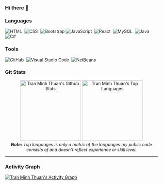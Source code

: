 ### Hi there 👋

### Languages

![HTML](https://img.shields.io/badge/-HTML-05122A?style=flat&logo=HTML5)&nbsp;
![CSS](https://img.shields.io/badge/-CSS-05122A?style=flat&logo=CSS3&logoColor=1572B6)&nbsp;
![Bootstrap](https://img.shields.io/badge/-Bootstrap-05122A?style=flat&logo=bootstrap&logoColor=563D7C)
![JavaScript](https://img.shields.io/badge/-JavaScript-05122A?style=flat&logo=javascript)&nbsp;
![React](https://img.shields.io/badge/-React-05122A?style=flat&logo=react)&nbsp;
![MySQL](https://img.shields.io/badge/-MySQL-05122A?style=flat&logo=MySQL)&nbsp;
![Java](https://img.shields.io/badge/-Java-05122A?style=flat&logo=Java&logoColor=FFA518)&nbsp;
![C#](https://img.shields.io/badge/C%23%20-05122A?style=flat&logo=c-sharp&logoColor=FFA518)

### Tools
![GitHub](https://img.shields.io/badge/-GitHub-05122A?style=flat&logo=github)&nbsp;
![Visual Studio Code](https://img.shields.io/badge/-Visual%20Studio%20Code-05122A?style=flat&logo=visual-studio-code&logoColor=007ACC)&nbsp;
![NetBeans](https://img.shields.io/badge/-NetBeans-05122A?style=flat&logo=NetBeans-ide&logoColor=2C2255)

### Git Stats
<div>

  <div align="center">
    <a href="#"><img alt="Tran Minh Thuan's Github Stats" src="https://github-readme-stats.vercel.app/api?username=minhthuan191&show_icons=true&include_all_commits=true&count_private=true&theme=react&hide_border=true&bg_color=0D1117&title_color=4d82eb&icon_color=5f55ed" height="200"/></a>
    <a href="#"><img alt="Tran Minh Thuan's Top Languages" src="https://github-readme-stats.vercel.app/api/top-langs/?username=minhthuan191&langs_count=10&layout=compact&theme=react&hide_border=true&bg_color=0D1117&title_color=4d82eb&icon_color=5f55ed" height="200"/></a>
    <br/>
    <i><b>Note:</b> Top languages is only a metric of the languages my public code consists of and doesn't reflect experience or skill level.</i>
  </div>

  <hr/>
  
  ### Activity Graph

  <div>
    <a href="#"><img alt="Tran Minh Thuan's Activity Graph" src="https://activity-graph.herokuapp.com/graph?username=minhthuan191&custom_title=Thai%20Thinh's%20Contribution%20Graph&bg_color=0D1117&color=b16be3&line=5f55ed&point=45e9ff&hide_border=true" /></a>
  <div> 
</div>

<br/>
